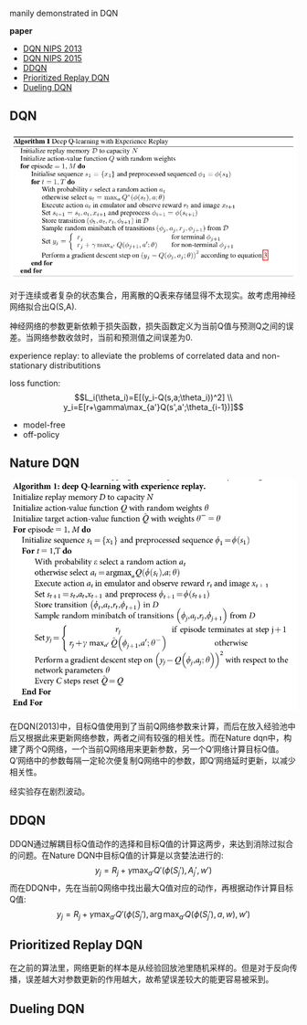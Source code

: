 manily demonstrated in DQN

**paper**
- [DQN NIPS 2013](https://arxiv.org/pdf/1312.5602.pdf)
- [DQN NIPS 2015](http://web.stanford.edu/class/psych209/Readings/MnihEtAlHassibis15NatureControlDeepRL.pdf)
- [DDQN](https://link.zhihu.com/?target=http%3A//www.aaai.org/ocs/index.php/AAAI/AAAI16/paper/download/12389/11847)
- [Prioritized Replay DQN](https://arxiv.org/pdf/1511.05952.pdf)
- [Dueling DQN](https://arxiv.org/pdf/1511.06581.pdf)

## DQN

![dqn_2013](resources/dqn_2013.png)

对于连续或者复杂的状态集合，用离散的Q表来存储显得不太现实。故考虑用神经网络拟合出Q(S,A).

神经网络的参数更新依赖于损失函数，损失函数定义为当前Q值与预测Q之间的误差。当网络参数收敛时，当前和预测值之间误差为0.

experience replay: to alleviate the problems of correlated data and non-stationary distributitions

loss function:
$$L_i(\theta_i)=E[(y_i-Q(s,a;\theta_i))^2] \\
y_i=E[r+\gamma\max_{a'}Q(s',a';\theta_{i-1})]$$

- model-free
- off-policy

## Nature DQN

![nature_dqn](resources/nature_dqn.png)

在DQN(2013)中，目标Q值使用到了当前Q网络参数来计算，而后在放入经验池中后又根据此来更新网络参数，两者之间有较强的相关性。而在Nature dqn中，构建了两个Q网络，一个当前Q网络用来更新参数，另一个Q‘网络计算目标Q值。Q’网络中的参数每隔一定轮次便复制Q网络中的参数，即Q‘网络延时更新，以减少相关性。

经实验存在剧烈波动。

## DDQN

DDQN通过解耦目标Q值动作的选择和目标Q值的计算这两步，来达到消除过拟合的问题。在Nature DQN中目标Q值的计算是以贪婪法进行的:
$$y_j=R_j+\gamma\max_{a'}Q'(\phi(S_j'),A_j',w')$$
而在DDQN中，先在当前Q网络中找出最大Q值对应的动作，再根据动作计算目标Q值:
$$y_j=R_j+\gamma\max_{a'}Q'(\phi(S_j'),\arg \max_{a'}Q(\phi(S_j'),a,w),w')$$

## Prioritized Replay DQN

在之前的算法里，网络更新的样本是从经验回放池里随机采样的。但是对于反向传播，误差越大对参数更新的作用越大，故希望误差较大的能更容易被采到。

## Dueling DQN